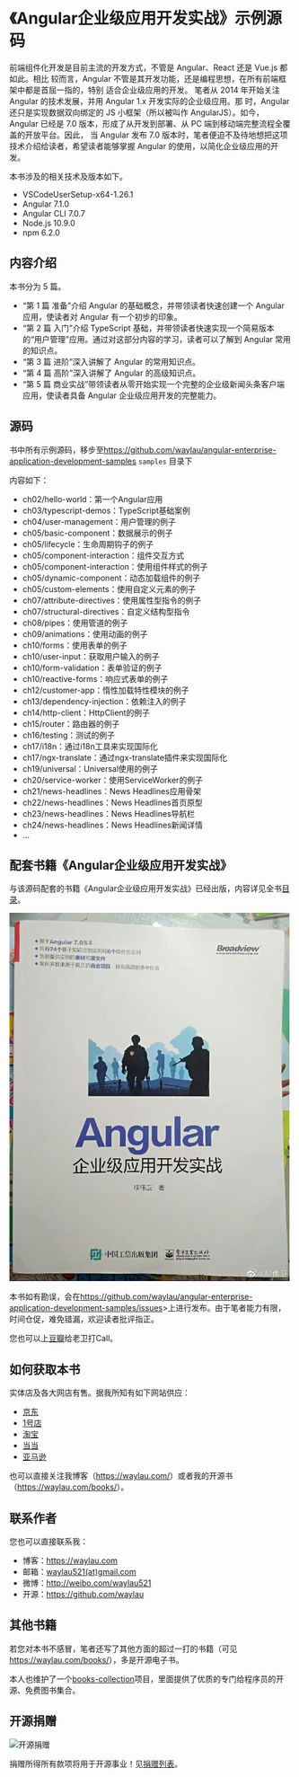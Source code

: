# 《Angular企业级应用开发实战》示例源码


前端组件化开发是目前主流的开发方式，不管是 Angular、React 还是 Vue.js 都如此。相比 较而言，Angular 不管是其开发功能，还是编程思想，在所有前端框架中都是首屈一指的，特别
适合企业级应用的开发。 笔者从 2014 年开始关注 Angular 的技术发展，并用 Angular 1.x 开发实际的企业级应用。那 时，Angular 还只是实现数据双向绑定的 JS 小框架（所以被叫作 AngularJS）。如今，Angular
已经是 7.0 版本，形成了从开发到部署、从 PC 端到移动端完整流程全覆盖的开放平台。因此， 当 Angular 发布 7.0 版本时，笔者便迫不及待地想把这项技术介绍给读者，希望读者能够掌握
Angular 的使用，以简化企业级应用的开发。





本书涉及的相关技术及版本如下。

* VSCodeUserSetup-x64-1.26.1
* Angular 7.1.0
* Angular CLI 7.0.7
* Node.js 10.9.0
* npm 6.2.0

## 内容介绍

本书分为 5 篇。

* “第 1 篇 准备”介绍 Angular 的基础概念，并带领读者快速创建一个 Angular 应用，使读者对 Angular 有一个初步的印象。
* “第 2 篇 入门”介绍 TypeScript 基础，并带领读者快速实现一个简易版本的“用户管理”应用。通过对这部分内容的学习，读者可以了解到 Angular 常用的知识点。
* “第 3 篇 进阶”深入讲解了 Angular 的常用知识点。
* “第 4 篇 高阶”深入讲解了 Angular 的高级知识点。
* “第 5 篇 商业实战”带领读者从零开始实现一个完整的企业级新闻头条客户端应用，使读者具备 Angular 企业级应用开发的完整能力。

## 源码

书中所有示例源码，移步至<https://github.com/waylau/angular-enterprise-application-development-samples>  `samples` 目录下

内容如下：

* ch02/hello-world：第一个Angular应用
* ch03/typescript-demos：TypeScript基础案例
* ch04/user-management：用户管理的例子
* ch05/basic-component：数据展示的例子
* ch05/lifecycle：生命周期钩子的例子
* ch05/component-interaction：组件交互方式
* ch05/component-interaction：使用组件样式的例子
* ch05/dynamic-component：动态加载组件的例子
* ch05/custom-elements：使用自定义元素的例子
* ch07/attribute-directives：使用属性型指令的例子
* ch07/structural-directives：自定义结构型指令 
* ch08/pipes：使用管道的例子
* ch09/animations：使用动画的例子
* ch10/forms：使用表单的例子
* ch10/user-input：获取用户输入的例子
* ch10/form-validation：表单验证的例子
* ch10/reactive-forms：响应式表单的例子
* ch12/customer-app：惰性加载特性模块的例子
* ch13/dependency-injection：依赖注入的例子
* ch14/http-client：HttpClient的例子
* ch15/router：路由器的例子
* ch16/testing：测试的例子
* ch17/i18n：通过i18n工具来实现国际化
* ch17/ngx-translate：通过ngx-translate插件来实现国际化
* ch19/universal：Universal使用的例子
* ch20/service-worker：使用ServiceWorker的例子
* ch21/news-headlines：News Headlines应用骨架
* ch22/news-headlines：News Headlines首页原型
* ch23/news-headlines：News Headlines导航栏
* ch24/news-headlines：News Headlines新闻详情
* ...

## 配套书籍《Angular企业级应用开发实战》

与该源码配套的书籍《Angular企业级应用开发实战》已经出版，内容详见全书[目录](SUMMARY.md)。

![](images/angular-book.jpg)


本书如有勘误，会在<https://github.com/waylau/angular-enterprise-application-development-samples/issues>>上进行发布。由于笔者能力有限，时间仓促，难免错漏，欢迎读者批评指正。

您也可以上[豆瓣](https://book.douban.com/subject/34450770/)给老卫打Call。


## 如何获取本书

实体店及各大网店有售。据我所知有如下网站供应：

* [京东](https://search.jd.com/Search?keyword=柳伟卫%20Angular企业级应用开发实战&enc=utf-8&wq=柳伟卫%20Angular企业级应用开发实战&pvid=26dca7699970469ba0f6455f689bd4eb)
* [1号店](https://search.yhd.com/c0-0/k%25E6%259F%25B3%25E4%25BC%259F%25E5%258D%25AB%2520Angular%25E4%25BC%2581%25E4%25B8%259A%25E7%25BA%25A7%25E5%25BA%2594%25E7%2594%25A8%25E5%25BC%2580%25E5%258F%2591%25E5%25AE%259E%25E6%2588%2598/)
* [淘宝](https://s.taobao.com/search?q=柳伟卫+Angular企业级应用开发实战&imgfile=&commend=all&ssid=s5-e&search_type=item&sourceId=tb.index&spm=a21bo.2017.201856-taobao-item.1&ie=utf8&initiative_id=tbindexz_20170306)
* [当当](http://search.dangdang.com/?key=%C1%F8%CE%B0%CE%C0%20Angular%C6%F3%D2%B5%BC%B6%D3%A6%D3%C3%BF%AA%B7%A2%CA%B5%D5%BD&act=input)
* [亚马逊](https://www.amazon.cn/s?k=柳伟卫+Angular企业级应用开发实战&__mk_zh_CN=亚马逊网站&ref=nb_sb_noss)


也可以直接关注我博客（<https://waylau.com/>）或者我的开源书（<https://waylau.com/books/>）。


## 联系作者

您也可以直接联系我：

* 博客：https://waylau.com
* 邮箱：[waylau521(at)gmail.com](mailto:waylau521@gmail.com)
* 微博：http://weibo.com/waylau521
* 开源：https://github.com/waylau

## 其他书籍

若您对本书不感冒，笔者还写了其他方面的超过一打的书籍（可见<https://waylau.com/books/>），多是开源电子书。

本人也维护了一个[books-collection](https://github.com/waylau/books-collection)项目，里面提供了优质的专门给程序员的开源、免费图书集合。

## 开源捐赠


![开源捐赠](https://waylau.com/images/showmethemoney-sm.jpg)

捐赠所得所有款项将用于开源事业！见[捐赠列表](https://waylau.com/donate/)。
